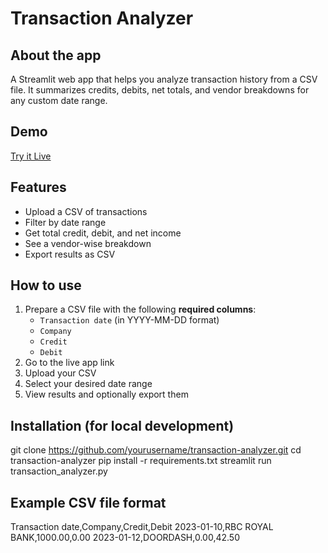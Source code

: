 # Transaction Analyzer

## About the app
A Streamlit web app that helps you analyze transaction history from a CSV file. 
It summarizes credits, debits, net totals, and vendor breakdowns for any custom date range.

## Demo
[Try it Live](https://guneevdhillon-analyzer.streamlit.app/)

## Features
- Upload a CSV of transactions
- Filter by date range
- Get total credit, debit, and net income
- See a vendor-wise breakdown
- Export results as CSV

## How to use
1. Prepare a CSV file with the following **required columns**:
   - `Transaction date` (in YYYY-MM-DD format)
   - `Company`
   - `Credit`
   - `Debit`
2. Go to the live app link
3. Upload your CSV
4. Select your desired date range
5. View results and optionally export them

## Installation (for local development)
git clone https://github.com/yourusername/transaction-analyzer.git
cd transaction-analyzer
pip install -r requirements.txt
streamlit run transaction_analyzer.py

## Example CSV file format
Transaction date,Company,Credit,Debit
2023-01-10,RBC ROYAL BANK,1000.00,0.00
2023-01-12,DOORDASH,0.00,42.50
